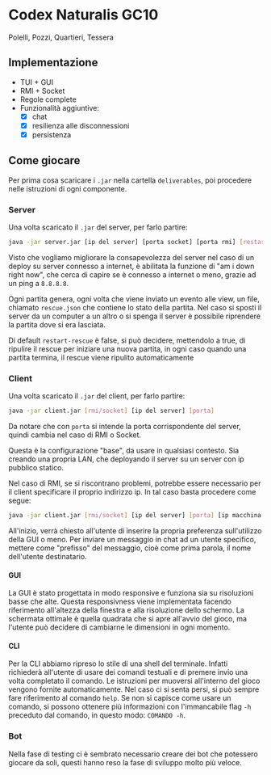 # Codex Naturalis GC10

Polelli, Pozzi, Quartieri, Tessera

## Implementazione

- TUI + GUI
- RMI + Socket
- Regole complete
- Funzionalità aggiuntive:
    - [x] chat 
    - [x] resilienza alle disconnessioni
    - [x] persistenza

## Come giocare

Per prima cosa scaricare i `.jar` nella cartella `deliverables`, poi procedere nelle istruzioni di ogni componente.

### Server

Una volta scaricato il `.jar` del server, per farlo partire:

```bash
java -jar server.jar [ip del server] [porta socket] [porta rmi] [restart-rescue]
```

Visto che vogliamo migliorare la consapevolezza del server nel caso di un deploy su server connesso a internet, è abilitata la funzione di "am i down right now", che cerca di capire se è connesso a internet o meno, grazie ad un ping a `8.8.8.8`.

Ogni partita genera, ogni volta che viene inviato un evento alle view, un file, chiamato `rescue.json` che contiene lo stato della partita. Nel caso si sposti il server da un computer a un altro o si spenga il server è possibile riprendere la partita dove si era lasciata.

Di default `restart-rescue` è false, si può decidere, mettendolo a true, di ripulire il rescue per iniziare una nuova partita, in ogni caso quando una partita termina, il rescue viene ripulito automaticamente

### Client

Una volta scaricato il `.jar` del client, per farlo partire:

```bash
java -jar client.jar [rmi/socket] [ip del server] [porta]
```

Da notare che con `porta` si intende la porta corrispondente del server, quindi cambia nel caso di RMI o Socket.

Questa è la configurazione "base", da usare in qualsiasi contesto. Sia creando una propria LAN, che deployando il server su un server con ip pubblico statico. 

Nel caso di RMI, se si riscontrano problemi, potrebbe essere necessario per il client specificare il proprio indirizzo ip. In tal caso basta procedere come segue:

```bash
java -jar client.jar [rmi/socket] [ip del server] [porta] [ip macchina corrente]
```

All'inizio, verrà chiesto all'utente di inserire la propria preferenza sull'utilizzo della GUI o meno.
Per inviare un messaggio in chat ad un utente specifico, mettere come "prefisso" del messaggio, cioè come prima parola, il nome dell'utente destinatario.

#### GUI

La GUI è stato progettata in modo responsive e funziona sia su risoluzioni basse che alte. Questa responsivness viene implementata facendo riferimento all'altezza della finestra e alla risoluzione dello schermo. La schermata ottimale è quella quadrata che si apre all'avvio del gioco, ma l'utente può decidere di cambiarne le dimensioni in ogni momento.  

#### CLI

Per la CLI abbiamo ripreso lo stile di una shell del terminale. Infatti richiederà all'utente di usare dei comandi testuali e di premere invio una volta completato il comando. Le istruzioni per muoversi all'interno del gioco vengono fornite automaticamente. Nel caso ci si senta persi, si può sempre fare riferimento al comando `help`. Se non si capisce come usare un comando, si possono ottenere più informazioni con l'immancabile flag `-h` preceduto dal comando, in questo modo: `COMANDO -h`.

### Bot

Nella fase di testing ci è sembrato necessario creare dei bot che potessero giocare da soli, questi hanno reso la fase di sviluppo molto più veloce.  
